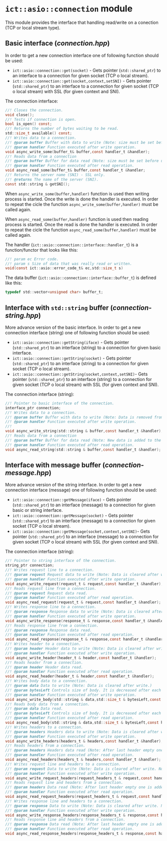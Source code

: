 # `ict::asio::connection` module

This module provides the interface that handling read/write on a conection (TCP or local stream type).

## Basic interface (*connection.hpp*)

In order to get a new connection interface one of following function should be used:
* `ict::asio::connection::get(socket)` - Gets pointer (`std::shared_ptr`) to an interface to a connection for given socket (TCP o local stream).
* `ict::asio::connection::get(socket,context,setSNI)` - Gets pointer (`std::shared_ptr`) to an interface to a connection for given socket (TCP o local stream) with SSL (for given context and SNI).

The connection interface:
```c
//! Closes the connection.
void close();
//! Tests if connection is open.
bool is_open() const;
//! Returns the number of bytes waiting to be read.
std::size_t available() const;
//! Writes data to a connection.
//! @param buffer Buffer with data to write (Note: size must be set before use!).
//! @param handler Function executed after write operation.
void async_write_some(buffer_t& buffer,const handler_t &handler);
//! Reads data from a connection
//! @param buffer Buffer for data read (Note: size must be set before use!).
//! @param handler Function executed after read operation.
void async_read_some(buffer_t& buffer,const handler_t &handler;
//! Returns the server name (SNI) - SSL only.
//! @returns The name of the server (SNI).
const std::string & getSNI();
```

When `async_write_some(buffer,handler)` function is used then writing process is started. Once the write is done the handler is executed. In order to repeat the cicle the function `async_write_some(buffer,handler)` must be called again.

When `async_read_some(buffer,handler)` function is used then reading process is started. Once the read is done the handler is executed. In order to repeat the cicle the function `async_read_some(buffer,handler)` must be called again.

The handler (`ict::asio::connection::interface::handler_t`) is a function/functor that looks like this:
```c
//! param ec Error code.
//! param s Size of data that was really read or written.
void(const ict::asio::error_code_t& ec,std::size_t s)
```
The data buffer (`ict::asio::connection::interface::buffer_t`) is defined like this:
```c
typedef std::vector<unsigned char> buffer_t;
``` 

## Interface with `std::string` buffer (*connection-string.hpp*)

More advance version of the basic interface. In order to get a new connection interface (string) one of following function should be used:
* `ict::asio::connection::getString(iface)` - Gets pointer (`std::shared_ptr`) to an interface (string) to a connection for given basic interface.
* `ict::asio::connection::getString(socket)`  - Gets pointer (`std::shared_ptr`) to an interface (string) to a connection for given socket (TCP o local stream).
* `ict::asio::connection::getString(socket,context,setSNI)`- Gets pointer (`std::shared_ptr`) to an interface (string) to a connection for given socket (TCP o local stream) with SSL (for given context and SNI).

The connection interface (string):
```c
//! Pointer to basic interface of the connection.
interface_ptr connection;
//! Writes data to a connection.
//! @param buffer Buffer with data to write (Note: Data is removed from the begining of the string.).
//! @param handler Function executed after write operation.
//! 
void async_write_string(std::string & buffer,const handler_t &handler);
//! Reads data from a connection
//! @param buffer Buffer for data read (Note: New data is added to the end of the string.).
//! @param handler Function executed after read operation.
void async_read_string(std::string & buffer,const handler_t &handler);
```

## Interface with message buffer (*connection-message.hpp*)

More advance version of the string interface. In order to get a new connection interface (message) one of following function should be used:
* `ict::asio::connection::getMessage(iface)` - Gets pointer (`std::shared_ptr`) to an interface (message) to a connection for given basic or string interface.
* `ict::asio::connection::getMessage(socket)`  - Gets pointer (`std::shared_ptr`) to an interface (message) to a connection for given socket (TCP o local stream).
* `ict::asio::connection::getMessage(socket,context,setSNI)`- Gets pointer (`std::shared_ptr`) to an interface (message) to a connection for given socket (TCP o local stream) with SSL (for given context and SNI).

The connection interface (string):
```c
//! Pointer to string interface of the connection.
string_ptr connection;
//! Writes request line to a connection.
//! @param request Request data to write (Note: Data is cleared after write.)
//! @param handler Function executed after write operation.
void async_write_request(request_t & request,const handler_t &handler);
//! Reads request line from a connection.
//! @param request Request data read.
//! @param handler Function executed after read operation.
void async_read_request(request_t & request,const handler_t &handler);
//! Writes response line to a connection.
//! @param response Response data to write (Note: Data is cleared after write.)
//! @param handler Function executed after write operation.
void async_write_response(response_t & response,const handler_t &handler);
//! Reads response line from a connection.
//! @param response Response data read.
//! @param handler Function executed after read operation.
void async_read_response(response_t & response,const handler_t &handler);
//! Writes header to a connection.
//! @param header Header data to write (Note: Data is cleared after write.)
//! @param handler Function executed after write operation.
void async_write_header(header_t & header,const handler_t &handler);
//! Reads header from a connection.
//! @param header Header data read.
//! @param handler Function executed after read operation.
void async_read_header(header_t & header,const handler_t &handler);
//! Writes body data to a connection.
//! @param data Data to write (Note: Data is cleared after write.)
//! @param bytesLeft Controls size of body. It is decreased after each write and stops writing when reaches 0.
//! @param handler Function executed after write operation.
void async_write_body(std::string & data,std::size_t & bytesLeft,const handler_t &handler);
//! Reads body data from a connection.
//! @param data Data read.
//! @param bytesLeft Controls size of body. It is decreased after each read and stops reading when reaches 0.
//! @param handler Function executed after read operation.
void async_read_body(std::string & data,std::size_t & bytesLeft,const handler_t &handler);
//! Writes headers to a connection.
//! @param headers Headers data to write (Note: Data is cleared after write. Note: After last header empty one should be added - that is with name=':' !).
//! @param handler Function executed after write operation.
void async_write_headers(headers_t & headers,const handler_t &handler);
//! Reads headers from a connection.
//! @param headers Headers data read (Note: After last header empty one is added - with name=':' !).
//! @param handler Function executed after read operation.
void async_read_headers(headers_t & headers,const handler_t &handler);
//! Writes request line and headers to a connection.
//! @param request Data to write (Note: Data is cleared after write. Note: After last header empty one should be added - that is with name=':' !).
//! @param handler Function executed after write operation.
void async_write_request_headers(request_headers_t & request,const handler_t &handler);
//! Reads request line and headers from a connection.
//! @param headers Data read (Note: After last header empty one is added - with name=':' !).
//! @param handler Function executed after read operation.
void async_read_request_headers(request_headers_t & request,const handler_t &handler);
//! Writes response line and headers to a connection.
//! @param response Data to write (Note: Data is cleared after write. Note: After last header empty one should be added - that is with name=':' !).
//! @param handler Function executed after write operation.
void async_write_response_headers(response_headers_t & response,const handler_t &handler);
//! Reads response line and headers from a connection.
//! @param response Data read (Note: After last header empty one is added - with name=':' !).
//! @param handler Function executed after read operation.
void async_read_response_headers(response_headers_t & response,const handler_t &handler);
```